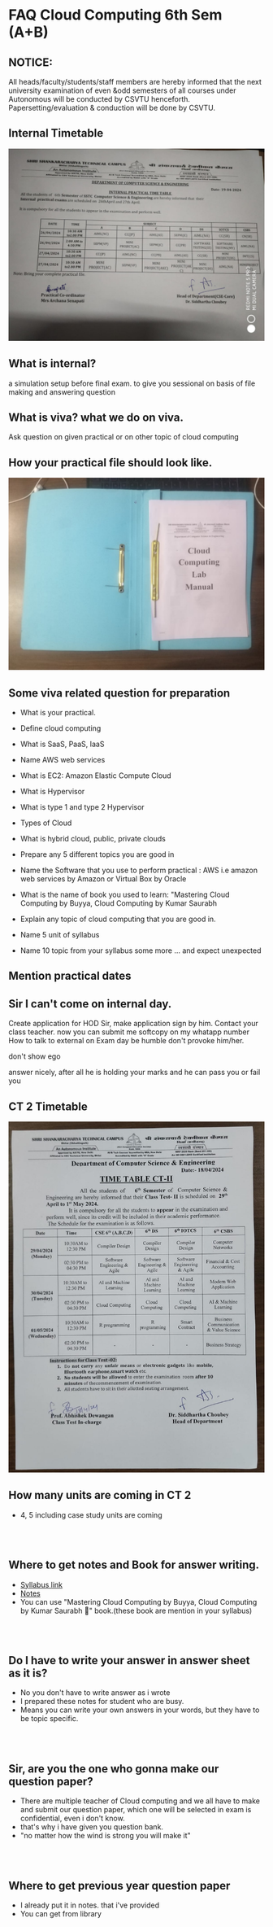 # FAQ Cloud Computing 6th Sem (A+B)

## NOTICE:

All heads/faculty/students/staff members are hereby informed that the next university examination of even &odd semesters of all courses under Autonomous will be conducted by CSVTU henceforth. Papersetting/evaluation & conduction will be done by CSVTU.

## Internal Timetable

![alt text](<6 sem A, B cloud computing/temp asset/Practical.jpeg>)

## What is internal?

a simulation setup before final exam.
to give you sessional on basis of file making and answering question

## What is viva? what we do on viva.

Ask question on given practical or on other topic of cloud computing

## How your practical file should look like.

![alt text](<6 sem A, B cloud computing/temp asset/file.jpeg>)

## Some viva related question for preparation

- What is your practical.
- Define cloud computing
- What is SaaS, PaaS, IaaS
- Name AWS web services
- What is EC2: Amazon Elastic Compute Cloud
- What is Hypervisor
- What is type 1 and type 2 Hypervisor
- Types of Cloud
- What is hybrid cloud, public, private clouds
- Prepare any 5 different topics you are good in

- Name the Software that you use to perform practical : AWS i.e amazon web services by Amazon or Virtual Box by Oracle
- What is the name of book you used to learn: "Mastering Cloud Computing by Buyya, Cloud Computing by Kumar Saurabh
- Explain any topic of cloud computing that you are good in.
- Name 5 unit of syllabus
- Name 10 topic from your syllabus
  some more ... and expect unexpected

## Mention practical dates

## Sir I can't come on internal day.

Create application for HOD Sir, make application sign by him.
Contact your class teacher.
now you can submit me softcopy on my whatapp number
How to talk to external on Exam day
be humble don't provoke him/her.

don't show ego

answer nicely, after all he is holding your marks and he can pass you or fail you

## CT 2 Timetable

![alt text](<6 sem A, B cloud computing/temp asset/CT2.jpeg>)

## How many units are coming in CT 2

- 4, 5 including case study units are coming

<br>
<br>

## Where to get notes and Book for answer writing.

- [Syllabus link](https://supreme.sstc.ac.in/pdf/syllabus/CSE%206.pdf)
- [Notes](<6 sem A, B cloud computing/temp asset/cloud computing.pdf>)
- You can use "Mastering Cloud Computing by Buyya, Cloud Computing by Kumar Saurabh 📖" book.(these book are mention in your syllabus)

<br>
<br>

## Do I have to write your answer in answer sheet as it is?

- No you don't have to write answer as i wrote
- I prepared these notes for student who are busy.
- Means you can write your own answers in your words, but they have to be topic specific.

<br>
<br>

## Sir, are you the one who gonna make our question paper?

- There are multiple teacher of Cloud computing and we all have to make and submit our question paper,
  which one will be selected in exam is confidential, even i don't know.
- that's why i have given you question bank.
- "no matter how the wind is strong you will make it"

<br>
<br>

## Where to get previous year question paper

- I already put it in notes. that i've provided
- You can get from library

<br>
<br>
